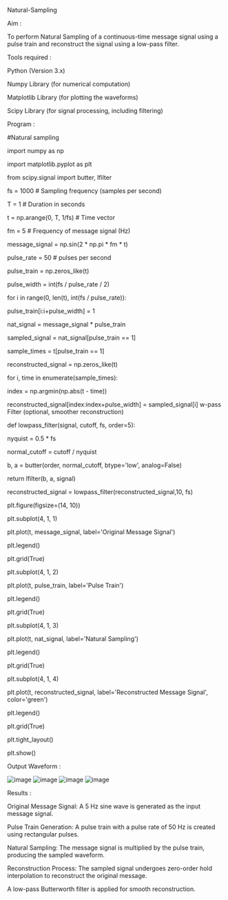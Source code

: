 Natural-Sampling

Aim :

To perform Natural Sampling of a continuous-time message signal using a pulse train and reconstruct the signal using a low-pass filter.

Tools required :

Python (Version 3.x)

Numpy Library (for numerical computation)

Matplotlib Library (for plotting the waveforms)

Scipy Library (for signal processing, including filtering)

Program :

#Natural sampling

import numpy as np

import matplotlib.pyplot as plt

from scipy.signal import butter, lfilter

fs = 1000 # Sampling frequency (samples per second)

T = 1 # Duration in seconds

t = np.arange(0, T, 1/fs) # Time vector

fm = 5 # Frequency of message signal (Hz)

message_signal = np.sin(2 * np.pi * fm * t)

pulse_rate = 50 # pulses per second

pulse_train = np.zeros_like(t)

pulse_width = int(fs / pulse_rate / 2)

for i in range(0, len(t), int(fs / pulse_rate)):

pulse_train[i:i+pulse_width] = 1

nat_signal = message_signal * pulse_train

sampled_signal = nat_signal[pulse_train == 1]

sample_times = t[pulse_train == 1]

reconstructed_signal = np.zeros_like(t)

for i, time in enumerate(sample_times):

index = np.argmin(np.abs(t - time))

reconstructed_signal[index:index+pulse_width] = sampled_signal[i]
w-pass Filter (optional, smoother reconstruction)

def lowpass_filter(signal, cutoff, fs, order=5):

nyquist = 0.5 * fs

normal_cutoff = cutoff / nyquist

b, a = butter(order, normal_cutoff, btype='low', analog=False)

return lfilter(b, a, signal)

reconstructed_signal = lowpass_filter(reconstructed_signal,10, fs)

plt.figure(figsize=(14, 10))

plt.subplot(4, 1, 1)

plt.plot(t, message_signal, label='Original Message Signal')

plt.legend()

plt.grid(True)

plt.subplot(4, 1, 2)

plt.plot(t, pulse_train, label='Pulse Train')

plt.legend()

plt.grid(True)

plt.subplot(4, 1, 3)

plt.plot(t, nat_signal, label='Natural Sampling')

plt.legend()

plt.grid(True)

plt.subplot(4, 1, 4)

plt.plot(t, reconstructed_signal, label='Reconstructed Message Signal', color='green')

plt.legend()

plt.grid(True)

plt.tight_layout()

plt.show()

Output Waveform :

![image](https://github.com/user-attachments/assets/102b4314-3b47-4779-8617-e3a1b2eee622)
![image](https://github.com/user-attachments/assets/108c0634-9235-4c8f-a0f7-e255ec3d398b)
![image](https://github.com/user-attachments/assets/b92c1b3e-8877-4351-913f-ece5b39d32e5)
![image](https://github.com/user-attachments/assets/76206e4b-7477-40c7-87e1-606379e83f0d)

Results :

Original Message Signal:
A 5 Hz sine wave is generated as the input message signal.

Pulse Train Generation:
A pulse train with a pulse rate of 50 Hz is created using rectangular pulses.

Natural Sampling:
The message signal is multiplied by the pulse train, producing the sampled waveform.

Reconstruction Process:
The sampled signal undergoes zero-order hold interpolation to reconstruct the original message.

A low-pass Butterworth filter is applied for smooth reconstruction.
